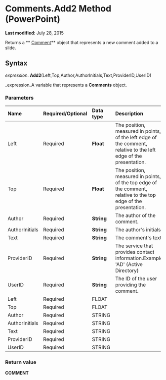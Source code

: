 
# Comments.Add2 Method (PowerPoint)

 **Last modified:** July 28, 2015

Returns a  ** [Comment](c1071b54-eeaa-0cec-13f0-b635da9511d8.md)** object that represents a new comment added to a slide.

## Syntax

 _expression_. **Add2**(Left,Top,Author,AuthorInitials,Text,ProviderID,UserID)

 _expression_A variable that represents a  **Comments** object.


### Parameters



|**Name**|**Required/Optional**|**Data type**|**Description**|
|:-----|:-----|:-----|:-----|
|Left|Required| **Float**|The position, measured in points, of the left edge of the comment, relative to the left edge of the presentation.|
|Top|Required| **Float**|The position, measured in points, of the top edge of the comment, relative to the top edge of the presentation.|
|Author|Required| **String**|The author of the comment.|
|AuthorInitials|Required| **String**|The author's initials.|
|Text|Required| **String**|The comment's text. |
|ProviderID|Required| **String**|The service that provides contact information.Example: 'AD' (Active Directory)|
|UserID|Required| **String**|The ID of the user providing the comment.|
|Left|Required|FLOAT||
|Top|Required|FLOAT||
|Author|Required|STRING||
|AuthorInitials|Required|STRING||
|Text|Required|STRING||
|ProviderID|Required|STRING||
|UserID|Required|STRING||

### Return value

 **COMMENT**

